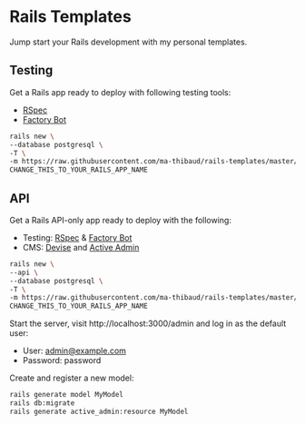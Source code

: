 # Rails Templates
Jump start your Rails development with my personal templates.

## Testing
Get a Rails app ready to deploy with following testing tools:
- [RSpec](https://github.com/rspec/rspec-rails)
- [Factory Bot](https://github.com/thoughtbot/factory_bot_rails)

```bash
rails new \
--database postgresql \
-T \
-m https://raw.githubusercontent.com/ma-thibaud/rails-templates/master/testing.rb \
CHANGE_THIS_TO_YOUR_RAILS_APP_NAME
```

## API
Get a Rails API-only app ready to deploy with the following:
- Testing: [RSpec](https://github.com/rspec/rspec-rails) & [Factory Bot](https://github.com/thoughtbot/factory_bot_rails)
- CMS: [Devise](https://github.com/heartcombo/devise) and [Active Admin](https://github.com/activeadmin/activeadmin)


```bash
rails new \
--api \
--database postgresql \
-T \
-m https://raw.githubusercontent.com/ma-thibaud/rails-templates/master/api.rb \
CHANGE_THIS_TO_YOUR_RAILS_APP_NAME
```

Start the server, visit http://localhost:3000/admin and log in as the default user:
- User: admin@example.com
- Password: password

Create and register a new model:
```bash
rails generate model MyModel
rails db:migrate
rails generate active_admin:resource MyModel
```
